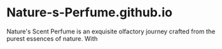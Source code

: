 # Nature-s-Perfume.github.io
Nature's Scent Perfume is an exquisite olfactory journey crafted from the purest essences of nature. With
